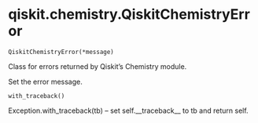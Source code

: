 # qiskit.chemistry.QiskitChemistryError

<span id="undefined" />

`QiskitChemistryError(*message)`

Class for errors returned by Qiskit’s Chemistry module.

Set the error message.

<span id="undefined" />

`with_traceback()`

Exception.with\_traceback(tb) – set self.\_\_traceback\_\_ to tb and return self.
